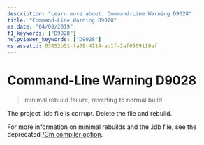 ```yaml
---
description: "Learn more about: Command-Line Warning D9028"
title: "Command-Line Warning D9028"
ms.date: "04/08/2019"
f1_keywords: ["D9028"]
helpviewer_keywords: ["D9028"]
ms.assetid: 03852b51-fa59-4114-ab1f-2af0509119af
---
```

# Command-Line Warning D9028

> minimal rebuild failure, reverting to normal build

The project .idb file is corrupt. Delete the file and rebuild.

For more information on minimal rebuilds and the .idb file, see the deprecated [/Gm compiler option](../../build/reference/gm-enable-minimal-rebuild.md).
